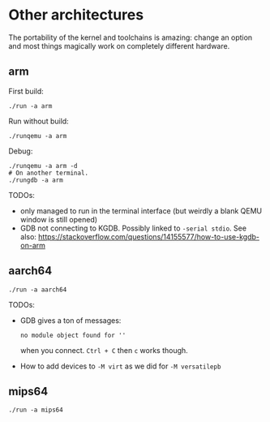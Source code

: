# Other architectures

The portability of the kernel and toolchains is amazing: change an option and most things magically work on completely different hardware.

## arm

First build:

    ./run -a arm

Run without build:

    ./runqemu -a arm

Debug:

    ./runqemu -a arm -d
    # On another terminal.
    ./rungdb -a arm

TODOs:

-   only managed to run in the terminal interface (but weirdly a blank QEMU window is still opened)
-   GDB not connecting to KGDB. Possibly linked to `-serial stdio`. See also: <https://stackoverflow.com/questions/14155577/how-to-use-kgdb-on-arm>

## aarch64

    ./run -a aarch64

TODOs:

-   GDB gives a ton of messages:

        no module object found for ''

    when you connect. `Ctrl + C` then `c` works though.

-   How to add devices to `-M virt` as we did for `-M versatilepb`

## mips64

    ./run -a mips64
